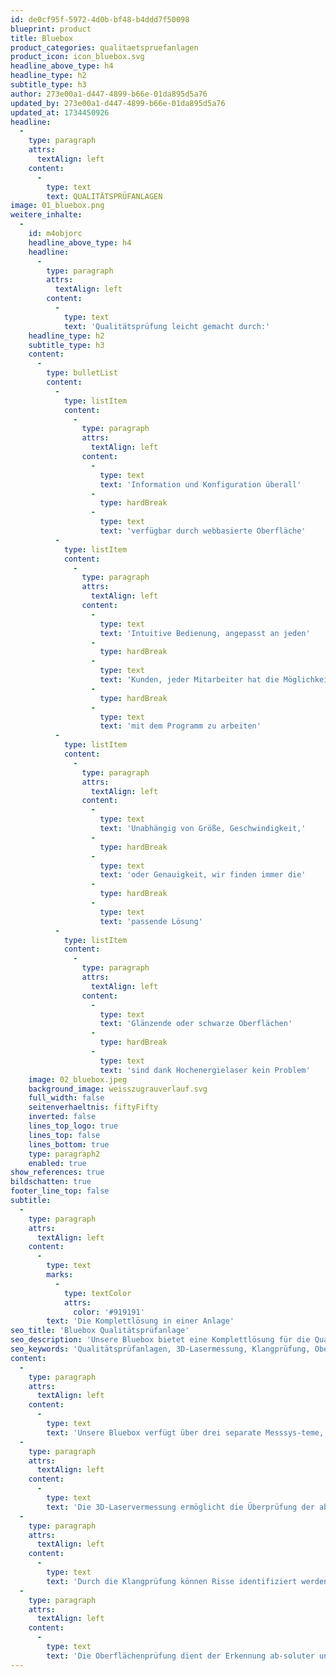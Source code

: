 ```yaml
---
id: de0cf95f-5972-4d0b-bf48-b4ddd7f50098
blueprint: product
title: Bluebox
product_categories: qualitaetspruefanlagen
product_icon: icon_bluebox.svg
headline_above_type: h4
headline_type: h2
subtitle_type: h3
author: 273e00a1-d447-4899-b66e-01da895d5a76
updated_by: 273e00a1-d447-4899-b66e-01da895d5a76
updated_at: 1734450926
headline:
  -
    type: paragraph
    attrs:
      textAlign: left
    content:
      -
        type: text
        text: QUALITÄTSPRÜFANLAGEN
image: 01_bluebox.png
weitere_inhalte:
  -
    id: m4objorc
    headline_above_type: h4
    headline:
      -
        type: paragraph
        attrs:
          textAlign: left
        content:
          -
            type: text
            text: 'Qualitätsprüfung leicht gemacht durch:'
    headline_type: h2
    subtitle_type: h3
    content:
      -
        type: bulletList
        content:
          -
            type: listItem
            content:
              -
                type: paragraph
                attrs:
                  textAlign: left
                content:
                  -
                    type: text
                    text: 'Information und Konfiguration überall'
                  -
                    type: hardBreak
                  -
                    type: text
                    text: 'verfügbar durch webbasierte Oberfläche'
          -
            type: listItem
            content:
              -
                type: paragraph
                attrs:
                  textAlign: left
                content:
                  -
                    type: text
                    text: 'Intuitive Bedienung, angepasst an jeden'
                  -
                    type: hardBreak
                  -
                    type: text
                    text: 'Kunden, jeder Mitarbeiter hat die Möglichkeit'
                  -
                    type: hardBreak
                  -
                    type: text
                    text: 'mit dem Programm zu arbeiten'
          -
            type: listItem
            content:
              -
                type: paragraph
                attrs:
                  textAlign: left
                content:
                  -
                    type: text
                    text: 'Unabhängig von Größe, Geschwindigkeit,'
                  -
                    type: hardBreak
                  -
                    type: text
                    text: 'oder Genauigkeit, wir finden immer die'
                  -
                    type: hardBreak
                  -
                    type: text
                    text: 'passende Lösung'
          -
            type: listItem
            content:
              -
                type: paragraph
                attrs:
                  textAlign: left
                content:
                  -
                    type: text
                    text: 'Glänzende oder schwarze Oberflächen'
                  -
                    type: hardBreak
                  -
                    type: text
                    text: 'sind dank Hochenergielaser kein Problem'
    image: 02_bluebox.jpeg
    background_image: weisszugrauverlauf.svg
    full_width: false
    seitenverhaeltnis: fiftyFifty
    inverted: false
    lines_top_logo: true
    lines_top: false
    lines_bottom: true
    type: paragraph2
    enabled: true
show_references: true
bildschatten: true
footer_line_top: false
subtitle:
  -
    type: paragraph
    attrs:
      textAlign: left
    content:
      -
        type: text
        marks:
          -
            type: textColor
            attrs:
              color: '#919191'
        text: 'Die Komplettlösung in einer Anlage'
seo_title: 'Bluebox Qualitätsprüfanlage'
seo_description: 'Unsere Bluebox bietet eine Komplettlösung für die Qualitätssicherung: 3D-Lasermessung, Klangprüfung und Oberflächenprüfung zur präzisen Fehlererkennung.'
seo_keywords: 'Qualitätsprüfanlagen, 3D-Lasermessung, Klangprüfung, Oberflächenprüfung, Ziegelprüfung, Maßhaltigkeit, optische Fehlererkennung'
content:
  -
    type: paragraph
    attrs:
      textAlign: left
    content:
      -
        type: text
        text: 'Unsere Bluebox verfügt über drei separate Messsys-teme, die je nach Kundenanforderung integriert wer-den können: 3D-Lasermessung, Klangprüfung und Ober- flächenprüfung.'
  -
    type: paragraph
    attrs:
      textAlign: left
    content:
      -
        type: text
        text: 'Die 3D-Laservermessung ermöglicht die Überprüfung der absoluten Maßhaltigkeit (Länge, Breite, Höhe) sowie die Erkennung von Verkrümmungen des Ziegels.'
  -
    type: paragraph
    attrs:
      textAlign: left
    content:
      -
        type: text
        text: 'Durch die Klangprüfung können Risse identifiziert werden, indem die Schwingungen im Ziegel analysiert werden. Dabei wird von oben angeschlagen, um einen Ton zu erzeugen. Die Position des Anschlags zum jeweiligen Prüfobjekt wird über eine Linearverfahr-einheit immer konstant gehalten.'
  -
    type: paragraph
    attrs:
      textAlign: left
    content:
      -
        type: text
        text: 'Die Oberflächenprüfung dient der Erkennung ab-soluter und relativer optischer Fehler, wie beispiels-weise Engobe-/Glasurveränderungen oder Flecken und Abplatzer.'
---
```

